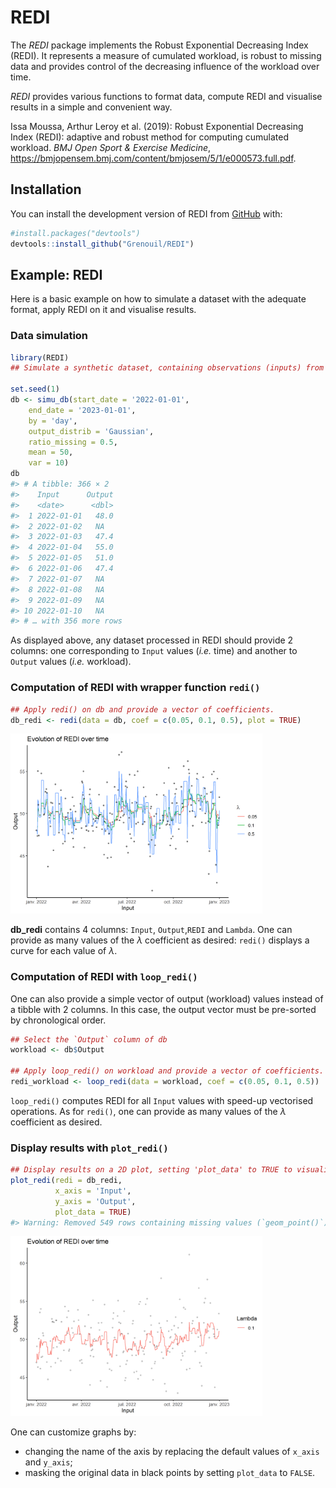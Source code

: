 
# REDI

<!-- badges: start -->
<!-- badges: end -->

The *REDI* package implements the Robust Exponential Decreasing Index
(REDI). It represents a measure of cumulated workload, is robust to
missing data and provides control of the decreasing influence of the
workload over time.

*REDI* provides various functions to format data, compute REDI and
visualise results in a simple and convenient way.

Issa Moussa, Arthur Leroy et al. (2019): Robust Exponential Decreasing
Index (REDI): adaptive and robust method for computing cumulated
workload. *BMJ Open Sport & Exercise Medicine*,
<https://bmjopensem.bmj.com/content/bmjosem/5/1/e000573.full.pdf>.

## Installation

You can install the development version of REDI from
[GitHub](https://github.com/) with:

``` r
#install.packages("devtools")
devtools::install_github("Grenouil/REDI")
```

## Example: REDI

Here is a basic example on how to simulate a dataset with the adequate
format, apply REDI on it and visualise results.

### Data simulation

``` r
library(REDI)
## Simulate a synthetic dataset, containing observations (inputs) from '2022-01-01' to '2023-01-01'. Outputs follow a gaussian distribution (mean = 50, var = 10), with a ratio of missing values equals to 0.5.

set.seed(1)
db <- simu_db(start_date = '2022-01-01',
    end_date = '2023-01-01',
    by = 'day',
    output_distrib = 'Gaussian',
    ratio_missing = 0.5,
    mean = 50,
    var = 10)
db
#> # A tibble: 366 × 2
#>    Input      Output
#>    <date>      <dbl>
#>  1 2022-01-01   48.0
#>  2 2022-01-02   NA  
#>  3 2022-01-03   47.4
#>  4 2022-01-04   55.0
#>  5 2022-01-05   51.0
#>  6 2022-01-06   47.4
#>  7 2022-01-07   NA  
#>  8 2022-01-08   NA  
#>  9 2022-01-09   NA  
#> 10 2022-01-10   NA  
#> # … with 356 more rows
```

As displayed above, any dataset processed in REDI should provide 2
columns: one corresponding to `Input` values (*i.e.* time) and another
to `Output` values (*i.e.* workload).

### Computation of REDI with wrapper function `redi()`

``` r
## Apply redi() on db and provide a vector of coefficients.
db_redi <- redi(data = db, coef = c(0.05, 0.1, 0.5), plot = TRUE)
```

<img src="man/figures/README_compute_REDI-1.png" width="80%" />

**db_redi** contains 4 columns: `Input`, `Output`,`REDI` and `Lambda`.
One can provide as many values of the $\lambda$ coefficient as desired:
`redi()` displays a curve for each value of $\lambda$.

### Computation of REDI with `loop_redi()`

One can also provide a simple vector of output (workload) values instead
of a tibble with 2 columns. In this case, the output vector must be
pre-sorted by chronological order.

``` r
## Select the `Output` column of db 
workload <- db$Output

## Apply loop_redi() on workload and provide a vector of coefficients. 
redi_workload <- loop_redi(data = workload, coef = c(0.05, 0.1, 0.5))
```

`loop_redi()` computes REDI for all `Input` values with speed-up
vectorised operations. As for `redi()`, one can provide as many values
of the $\lambda$ coefficient as desired.

### Display results with `plot_redi()`

``` r
## Display results on a 2D plot, setting 'plot_data' to TRUE to visualise original data.
plot_redi(redi = db_redi,
          x_axis = 'Input',
          y_axis = 'Output',
          plot_data = TRUE)
#> Warning: Removed 549 rows containing missing values (`geom_point()`).
```

<img src="man/figures/README_plot_REDI-1.png" width="80%" />

One can customize graphs by:

- changing the name of the axis by replacing the default values of
  `x_axis` and `y_axis`;
- masking the original data in black points by setting `plot_data` to
  `FALSE`.
